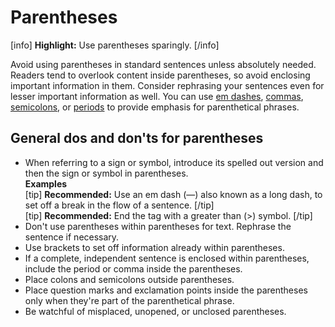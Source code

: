 # Parentheses

[info] **Highlight:** Use parentheses sparingly. [/info]  

Avoid using parentheses in standard sentences unless absolutely needed. Readers tend to overlook content inside parentheses, so avoid enclosing important information in them. Consider rephrasing your sentences even for lesser important information as well. You can use [em dashes](https://make.wordpress.org/docs/style-guide/punctuation/dashes/#em-dashes), [commas](https://make.wordpress.org/docs/style-guide/punctuation/commas/), [semicolons](https://make.wordpress.org/docs/style-guide/punctuation/semicolons/), or [periods](https://make.wordpress.org/docs/style-guide/punctuation/periods/) to provide emphasis for parenthetical phrases.

## General dos and don'ts for parentheses

- When referring to a sign or symbol, introduce its spelled out version and then the sign or symbol in parentheses.  
  **Examples**<br>
  [tip] **Recommended:** Use an em dash (—) also known as a long dash, to set off a break in the flow of a sentence. [/tip]  
  [tip] **Recommended:** End the tag with a greater than (>) symbol. [/tip]  
- Don't use parentheses within parentheses for text. Rephrase the sentence if necessary.
- Use brackets to set off information already within parentheses.
- If a complete, independent sentence is enclosed within parentheses, include the period or comma inside the parentheses.
- Place colons and semicolons outside parentheses.
- Place question marks and exclamation points inside the parentheses only when they're part of the parenthetical phrase.
- Be watchful of misplaced, unopened, or unclosed parentheses.
